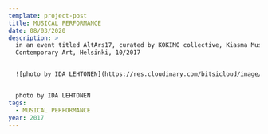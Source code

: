 ```yaml
---
template: project-post
title: MUSICAL PERFORMANCE
date: 08/03/2020
description: >
  in an event titled AltArs17, curated by KOKIMO collective, Kiasma Museum of
  Contemporary Art, Helsinki, 10/2017


  ![photo by IDA LEHTONEN](https://res.cloudinary.com/bitsicloud/image/upload/v1596108035/bcloud/12.jpg)


  photo by IDA LEHTONEN
tags:
  - MUSICAL PERFORMANCE
year: 2017
---
```

